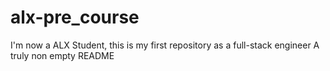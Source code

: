 # alx-pre_course
I'm now a ALX Student, this is my first repository as a full-stack engineer
A truly non empty README
